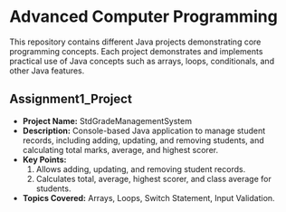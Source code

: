 # Advanced Computer Programming

This repository contains different Java projects demonstrating core programming concepts. Each project demonstrates and implements practical use of Java concepts such as arrays, loops, conditionals, and other Java features.

## Assignment1_Project
- **Project Name:** StdGradeManagementSystem
- **Description:** Console-based Java application to manage student records, including adding, updating, and removing students, and calculating total marks, average, and highest scorer.
- **Key Points:**
  1. Allows adding, updating, and removing student records.
  2. Calculates total, average, highest scorer, and class average for students.
- **Topics Covered:** Arrays, Loops, Switch Statement, Input Validation.

